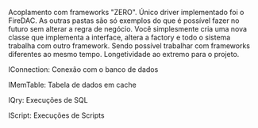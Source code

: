 Acoplamento com frameworks "ZERO".
Único driver implementado foi o FireDAC.
As outras pastas são só exemplos do que é possível fazer no futuro sem alterar a regra de negócio.
Você simplesmente cria uma nova classe que implementa a interface, altera a factory e todo o sistema trabalha com outro framework.
Sendo possível trabalhar com frameworks diferentes ao mesmo tempo.
Longetividade ao extremo para o projeto.

IConnection: Conexão com o banco de dados

IMemTable: Tabela de dados em cache

IQry: Execuções de SQL

IScript: Execuções de Scripts
